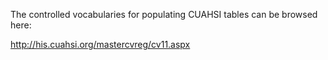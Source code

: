 The controlled vocabularies for populating CUAHSI tables can be browsed here:

http://his.cuahsi.org/mastercvreg/cv11.aspx
